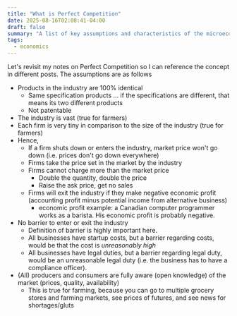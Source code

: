 ```yaml
---
title: "What is Perfect Competition"
date: 2025-08-16T02:08:41-04:00
draft: false
summary: "A list of key assumptions and characteristics of the microeconomics concept of perfect competition; identical products, numerous firms, price-taking behavior, and free entry/exit."
tags:
  - economics
---
```


Let's revisit my notes on Perfect Competition so I can reference the concept in different posts. The assumptions are as follows

- Products in the industry are 100% identical
  - Same specification products ... if the specifications are different, that means its two different products
  - Not patentable
- The industry is vast (true for farmers)
- Each firm is very tiny in comparison to the size of the industry (true for farmers)
- Hence,
  - If a firm shuts down or enters the industry, market price won't go down (i.e. prices don't go down everywhere)
  - Firms take the price set in the market by the industry
  - Firms cannot charge more than the market price
    - Double the quantity, double the price
    - Raise the ask price, get no sales
  - Firms will exit the industry if they make negative economic profit (accounting profit minus potential income from alternative business)
    - economic profit example: a Canadian computer programmer works as a barista. His economic profit is probably negative.
- No barrier to enter or exit the industry
  - Definition of barrier is highly important here.
  - All businesses have startup costs, but a barrier regarding costs, would be that the cost is _unreasonably high_
  - All businesses have legal duties, but a barrier regarding legal duty, would be an unreasonable legal duty (i.e. the business has to have a compliance officer).
- (All) producers and consumers are fully aware (open knowledge) of the market (prices, quality, availability)
  - This is true for farming, because you can go to multiple grocery stores and farming markets, see prices of futures, and see news for shortages/gluts
